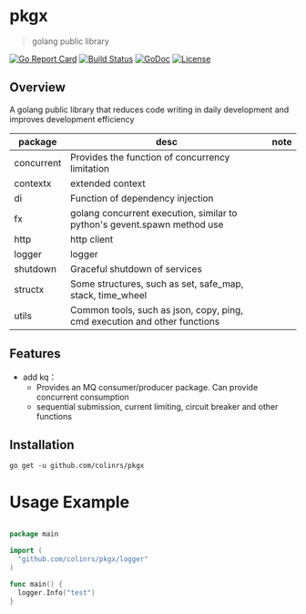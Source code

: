 # pkgx

> golang public library

[![Go Report Card](https://goreportcard.com/badge/github.com/colinrs/pkgx)](https://goreportcard.com/report/github.com/colinrs/pkgx)
[![Build Status](https://travis-ci.com/colinrs/pkgx.svg?branch=master)](https://travis-ci.com/colinrs/pkgx)
[![GoDoc](https://godoc.org/github.com/colinrs/pkgx?status.svg)](https://godoc.org/github.com/colinrs/pkgx)
[![License](https://img.shields.io/badge/license-MIT-blue.svg)](https://github.com/colinrs/pkgx/blob/master/LICENSE)

## Overview

A golang public library that reduces code writing in daily development and improves development efficiency

| package | desc |note|
|--|--|--|
| concurrent | Provides the function of concurrency limitation ||
| contextx | extended context ||
| di | Function of dependency injection ||
| fx | golang concurrent execution, similar to python's gevent.spawn method use ||
| http | http client ||
| logger | logger ||
| shutdown | Graceful shutdown of services ||
| structx | Some structures, such as set, safe_map, stack, time_wheel ||
| utils | Common tools, such as json, copy, ping, cmd execution and other functions ||

## Features

- add kq： 
  - Provides an MQ consumer/producer package. Can provide concurrent consumption
  - sequential submission, current limiting, circuit breaker and other functions

## Installation

```shell
go get -u github.com/colinrs/pkgx
```

# Usage Example

```go

package main

import (
  "github.com/colinrs/pkgx/logger"
)

func main() {
  logger.Info("test")
}
```
